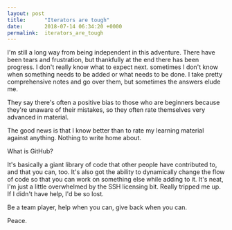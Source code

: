```yaml
---
layout: post
title:      "Iterators are tough"
date:       2018-07-14 06:34:20 +0000
permalink:  iterators_are_tough
---
```



I'm still a long way from being independent in this adventure.  There have been tears and frustration, but thankfully at the end there has been progress.  I don't really know what to expect next.  sometimes I don't know when something needs to be added or what needs to be done.  I take pretty comprehensive notes and go over them, but sometimes the answers elude me.

They say there's often a positive bias to those who are beginners because they're unaware of their mistakes, so they often rate themselves very advanced in material.

The good news is that I know better than to rate my learning material against anything.  Nothing to write home about.

What is GitHub?

It's basically a giant library of code that other people have contributed to, and that you can, too.  It's also got the ability to dynamically change the flow of code so that you can work on something else while adding to it.  It's neat, I'm just a little overwhelmed by the SSH licensing bit.  Really tripped me up.  If I didn't have help, I'd be so lost.

Be a team player, help when you can, give back when you can.

Peace.
